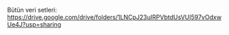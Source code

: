 Bütün veri setleri: https://drive.google.com/drive/folders/1LNCpJ23uIRPVbtdUsVUI597vOdxwUe4J?usp=sharing
